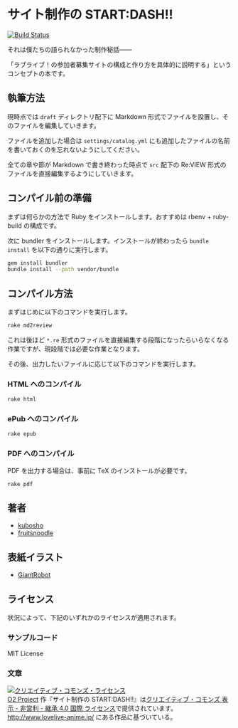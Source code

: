 サイト制作の START:DASH!!
===

[![Build Status](http://img.shields.io/travis/o2project/start-dash-of-site-making.svg)](https://travis-ci.org/o2project/start-dash-of-site-making)

それは僕たちの語られなかった制作秘話――

「ラブライブ！の参加者募集サイトの構成と作り方を具体的に説明する」というコンセプトの本です。

執筆方法
---

現時点では `draft` ディレクトリ配下に Markdown 形式でファイルを設置し、そのファイルを編集していきます。

ファイルを追加した場合は `settings/catalog.yml` にも追加したファイルの名前を書いておくのを忘れないようにしてください。

全ての章や節が Markdown で書き終わった時点で `src` 配下の Re:VIEW 形式のファイルを直接編集するようにしていきます。

コンパイル前の準備
---

まずは何らかの方法で Ruby をインストールします。おすすめは rbenv + ruby-build の構成です。

次に bundler をインストールします。インストールが終わったら `bundle install` を以下の通りに実行します。

```bash
gem install bundler
bundle install --path vendor/bundle
```

コンパイル方法
---

まずはじめに以下のコマンドを実行します。

```bash
rake md2review
```

これは後ほど `*.re` 形式のファイルを直接編集する段階になったらいらなくなる作業ですが、現段階では必要な作業となります。

その後、出力したいファイルに応じて以下のコマンドを実行します。

### HTML へのコンパイル

```bash
rake html
```

### ePub へのコンパイル

```bash
rake epub
```

### PDF へのコンパイル

PDF を出力する場合は、事前に TeX のインストールが必要です。

```bash
rake pdf
```

著者
---

- [kubosho](https://github.com/kubosho)
- [fruitsnoodle](https://github.com/fruitsnoodle)

表紙イラスト
---

- [GiantRobot](http://www.pixiv.net/member.php?id=1223059)

ライセンス
---

状況によって、下記のいずれかのライセンスが適用されます。

### サンプルコード

MIT License

### 文章

<a rel="license" href="http://creativecommons.org/licenses/by-nc-sa/4.0/"><img alt="クリエイティブ・コモンズ・ライセンス" style="border-width:0" src="https://i.creativecommons.org/l/by-nc-sa/4.0/88x31.png" /></a><br /><a xmlns:cc="http://creativecommons.org/ns#" href="https://o2p.jp" property="cc:attributionName" rel="cc:attributionURL">O2 Project</a> 作『<span xmlns:dct="http://purl.org/dc/terms/" href="http://purl.org/dc/dcmitype/Text" property="dct:title" rel="dct:type">サイト制作の START:DASH!!</span>』は<a rel="license" href="http://creativecommons.org/licenses/by-nc-sa/4.0/">クリエイティブ・コモンズ 表示 - 非営利 - 継承 4.0 国際 ライセンス</a>で提供されています。<br />
<a xmlns:dct="http://purl.org/dc/terms/" href="http://www.lovelive-anime.jp/" rel="dct:source">http://www.lovelive-anime.jp/</a> にある作品に基づいている。
